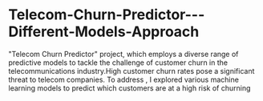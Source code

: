 # Telecom-Churn-Predictor---Different-Models-Approach
"Telecom Churn Predictor" project, which employs a diverse range of predictive models to tackle the challenge of customer churn in the telecommunications industry.High customer churn rates pose a significant threat to telecom companies. To address , I explored various machine learning models to predict which customers are at a high risk of churning
